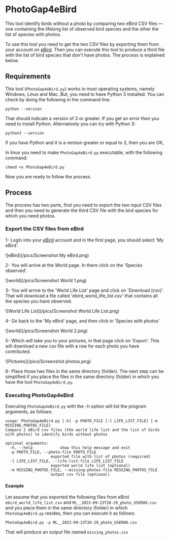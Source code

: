 # PhotoGap4eBird

This tool identify birds without a photo by comparing two eBird CSV files — one containing the lifelong list of observed bird species and the other the list of species with photos.

To use this tool you need to get the two CSV files by exporting them from your account on [eBird](https://ebird.org/home). Then you can execute this tool to produce a third file with the list of bird species that don't have photos. The process is explained below.

## Requirements

This tool (`PhotoGap4eBird.py`) works in most operating systems, namely Windows, Linux and Mac. But, you need to have Python 3 installed. You can check by doing the following in the command line:

```
python --version
```
That should indicate a version of 3 or greater. If you get an error then you need to install Python. Alternatively you can try with Python 3:

```
python3 --version
```
If you have Python and it is a version greater or equal to 3, then you are OK,

In linux you need to make `PhotoGap4eBird.py` executable, with the following command:

```
chmod +x PhotoGap4eBird.py
```

Now you are ready to follow the process.

## Process

The process has two parts, first you need to export the two input CSV files and then you need to generate the third CSV file with the bird species for which you need photos.

### Export the CSV files from eBird 

1- Login into your [eBird](https://ebird.org/home) account and in the first page, you should select 'My eBird'.

![eBird](/pics/Screenshot My eBird.png)

2- You will arrive at the World page. In there click on the 'Species observed'.

![world](/pics/Screenshot World 1.png)

3- You will arrive to the 'World Life List' page and click on 'Download (csv)'. That will download a file called 'ebird_world_life_list.csv' that contains all the species you have observed.

![World Life List](/pics/Screenshot World Life List.png)

4- Go back to the 'My eBird' page, and then click in 'Species with photos'

![world](/pics/Screenshot World 2.png)

5- Which will take you to your pictures, in that page click on 'Export'. This will download a new csv file with a row for each photo you have contributed.

![Pictures](/pics/Screenshot photos.png)

6- Place those two files in the same directory (folder). The next step can be simplified if you place the files in the same directory (folder) in which you have the tool `PhotoGap4eBird.py`.

### Executing PhotoGap4eBird

Executing `PhotoGap4eBird.py` with the -h option will list the program arguments, as follows:

    usage: PhotoGap4eBird.py [-h] -p PHOTO_FILE [-l LIFE_LIST_FILE] [-m MISSING_PHOTOS_FILE]
    Compare 2 eBird csv files (the world life list and the list of birds with photos) to identify birds without photos

    optional arguments:
      -h, --help            show this help message and exit
      -p PHOTO_FILE, --photo-file PHOTO_FILE
                        exported file with list of photos (required)
      -l LIFE_LIST_FILE, --life-list-file LIFE_LIST_FILE
                        exported world life list (optional)
      -m MISSING_PHOTOS_FILE, --missing-photos-file MISSING_PHOTOS_FILE
                        output csv file (optional)

#### Example
Let assume that you exported the following files from eBird `ebird_world_life_list.csv` and `ML__2023-09-23T20-29_photo_USER00.csv` and you place them in the same directory (folder) in which `PhotoGap4eBird.py` resides, then you can execute it as follows:

    PhotoGap4eBird.py -p ML__2023-09-23T20-29_photo_USER00.csv

That will produce an output file named `missing_photos.csv`

